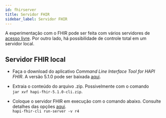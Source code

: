 ```yaml
---
id: fhirserver
title: Servidor FHIR
sidebar_label: Servidor FHIR
---
```


A experimentação com o FHIR pode ser feita com vários servidores de [acesso livre](../../tecnologias#implementa%C3%A7%C3%A3o-do-fhir). Por outro lado, há possibilidade
de controle total em um servidor local.

## Servidor FHIR local

- Faça o download do aplicativo _Command Line Interface Tool for HAPI FHIR_. A versão 5.1.0 pode ser baixada [aqui](https://github.com/hapifhir/hapi-fhir/releases/download/v5.1.0/hapi-fhir-5.1.0-cli.zip).

- Extraia o conteúdo do arquivo .zip. Possivelmente com o comando  
  `jar xvf hapi-fhir-5.1.0-cli.zip`.

- Coloque o servidor FHIR em execução com o comando abaixo. Consulte detalhes das opções [aqui](https://hapifhir.io/hapi-fhir/docs/tools/hapi_fhir_cli.html).  
  `hapi-fhir-cli run-server -v r4`

